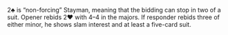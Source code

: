 2♣ is “non-forcing” Stayman, meaning that the bidding can stop in two of a suit.
Opener rebids 2♥ with 4–4 in the majors. If responder rebids three of either minor,
he shows slam interest and at least a five-card suit.
